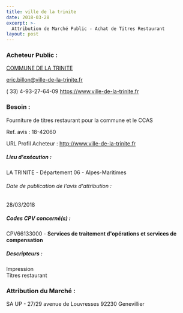 ```yaml
---
title: ville de la trinite
date: 2018-03-28
excerpt: >-
  Attribution de Marché Public - Achat de Titres Restaurant
layout: post
---
```


### Acheteur Public : 
<a href="/acheteur-32/siren-210601498"> COMMUNE DE LA TRINITE</a><br/>



eric.billon@ville-de-la-trinite.fr

( 33) 4-93-27-64-09
https://www.ville-de-la-trinite.fr
### Besoin :

Fourniture de titres restaurant pour la commune et le CCAS

Ref. avis : 18-42060

URL Profil Acheteur : http://www.ville-de-la-trinite.fr

##### Lieu d'exécution :

LA TRINITE - Département 06 - Alpes-Maritimes

###### Date de publication de l'avis d'attribution : 
28/03/2018

##### Codes CPV concerné(s) :
CPV66133000 - **Services de traitement d'opérations et services de compensation** <br/>

##### Descripteurs :
Impression <br/>
Titres restaurant <br/>

### Attribution du Marché :
SA UP - 27/29 avenue de Louvresses 92230 Genevillier <br/>
